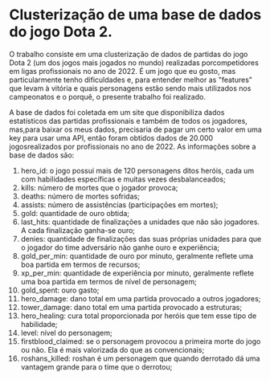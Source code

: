 # Clusterização de uma base de dados do jogo Dota 2.

O trabalho consiste em uma clusterização de dados de partidas do jogo Dota 2 (um dos jogos mais jogados no mundo) realizadas porcompetidores em ligas profissionais no ano de 2022. É um jogo que eu gosto, mas particularmente tenho dificuldades e, para entender melhor as "features" que levam à vitória e quais personagens estão sendo mais utilizados nos campeonatos e o porquê, o presente trabalho foi realizado.

A base de dados foi coletada em um site que disponibiliza dados estatísticos das partidas profissionais e também de todos os jogadores, mas,para baixar os meus dados, precisaria de pagar um certo valor em uma key para usar uma API, então foram obtidos dados de 20.000 jogosrealizados por profissionais no ano de 2022. As informações sobre a base de dados são:

1. hero_id: o jogo possui mais de 120 personagens ditos heróis, cada um com habilidades específicas e muitas vezes desbalanceados;
2. kills: número de mortes que o jogador provoca;
3. deaths: número de mortes sofridas;
4. assists: número de assistências (participações em mortes);
5. gold: quantidade de ouro obtida;
6. last_hits: quantidade de finalizações a unidades que não são jogadores. A cada finalização ganha-se ouro;
7. denies: quantidade de finalizações das suas próprias unidades para que o jogador do time adversário não ganhe ouro e experiência;
8. gold_per_min: quantidade de ouro por minuto, geralmente reflete uma boa partida em termos de recursos;
9. xp_per_min: quantidade de experiência por minuto, geralmente reflete uma boa partida em termos de nível de personagem;
10. gold_spent: ouro gasto;
11. hero_damage: dano total em uma partida provocado a outros jogadores;
12. tower_damage: dano total em uma partida provocado a estruturas;
13. hero_healing: cura total proporcionada por heróis que tem esse tipo de habilidade;
14. level: nível do personagem;
15. firstblood_claimed: se o personagem provocou a primeira morte do jogo ou não. Ela é mais valorizada do que as convencionais;
16. roshans_killed: roshan é um personagem que quando derrotado dá uma vantagem grande para o time que o derrotou;
